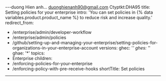 ---duong Hien anh...
duonghienanh90@gmail.com
Ctyptkt:DHA95
title: Setting policies for your enterprise
intro: 'You can set policies in {% data variables.product.product_name %} to reduce risk and increase quality.'
redirect_from:
  - /enterprise/admin/developer-workflow
  - /enterprise/admin/policies
  - /github/setting-up-and-managing-your-enterprise/setting-policies-for-organizations-in-your-enterprise-account
versions:
  ghec: '*'
  ghes: '*'
  ghae: '*'
topics:
  - Enterprise
children:
  - /enforcing-policies-for-your-enterprise
  - /enforcing-policy-with-pre-receive-hooks
shortTitle: Set policies
---

